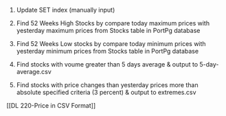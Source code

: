 1. Update SET index (manually input)

2. Find 52 Weeks High Stocks by compare today maximum prices with yesterday maximum prices from Stocks table in PortPg database

3. Find 52 Weeks Low stocks by compare today minimum prices with yesterday minimum prices from Stocks table in PortPg database

4. Find stocks with voume greater than 5 days average & output to 5-day-average.csv

5. Find stocks with price changes than yesterday prices more than absolute specified criteria (3 percent) & output to extremes.csv

[[DL 220-Price in CSV Format]]